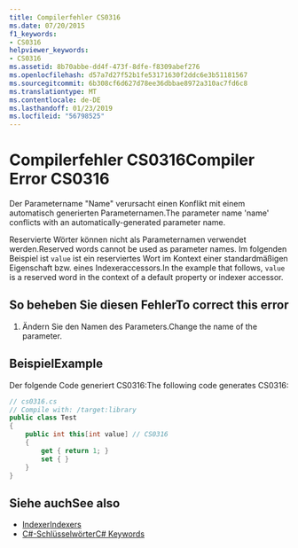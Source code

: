 ```yaml
---
title: Compilerfehler CS0316
ms.date: 07/20/2015
f1_keywords:
- CS0316
helpviewer_keywords:
- CS0316
ms.assetid: 8b70abbe-dd4f-473f-8dfe-f8309abef276
ms.openlocfilehash: d57a7d27f52b1fe53171630f2ddc6e3b51181567
ms.sourcegitcommit: 6b308cf6d627d78ee36dbbae8972a310ac7fd6c8
ms.translationtype: MT
ms.contentlocale: de-DE
ms.lasthandoff: 01/23/2019
ms.locfileid: "56798525"
---
```

# <a name="compiler-error-cs0316"></a><span data-ttu-id="087b7-102">Compilerfehler CS0316</span><span class="sxs-lookup"><span data-stu-id="087b7-102">Compiler Error CS0316</span></span>
<span data-ttu-id="087b7-103">Der Parametername "Name" verursacht einen Konflikt mit einem automatisch generierten Parameternamen.</span><span class="sxs-lookup"><span data-stu-id="087b7-103">The parameter name 'name' conflicts with an automatically-generated parameter name.</span></span>  
  
 <span data-ttu-id="087b7-104">Reservierte Wörter können nicht als Parameternamen verwendet werden.</span><span class="sxs-lookup"><span data-stu-id="087b7-104">Reserved words cannot be used as parameter names.</span></span> <span data-ttu-id="087b7-105">Im folgenden Beispiel ist `value` ist ein reserviertes Wort im Kontext einer standardmäßigen Eigenschaft bzw. eines Indexeraccessors.</span><span class="sxs-lookup"><span data-stu-id="087b7-105">In the example that follows, `value` is a reserved word in the context of a default property or indexer accessor.</span></span>  
  
## <a name="to-correct-this-error"></a><span data-ttu-id="087b7-106">So beheben Sie diesen Fehler</span><span class="sxs-lookup"><span data-stu-id="087b7-106">To correct this error</span></span>  
  
1.  <span data-ttu-id="087b7-107">Ändern Sie den Namen des Parameters.</span><span class="sxs-lookup"><span data-stu-id="087b7-107">Change the name of the parameter.</span></span>  
  
## <a name="example"></a><span data-ttu-id="087b7-108">Beispiel</span><span class="sxs-lookup"><span data-stu-id="087b7-108">Example</span></span>  
 <span data-ttu-id="087b7-109">Der folgende Code generiert CS0316:</span><span class="sxs-lookup"><span data-stu-id="087b7-109">The following code generates CS0316:</span></span>  
  
```csharp  
// cs0316.cs  
// Compile with: /target:library  
public class Test  
{  
    public int this[int value] // CS0316  
    {  
        get { return 1; }  
        set { }  
    }  
}  
```  
  
## <a name="see-also"></a><span data-ttu-id="087b7-110">Siehe auch</span><span class="sxs-lookup"><span data-stu-id="087b7-110">See also</span></span>

- [<span data-ttu-id="087b7-111">Indexer</span><span class="sxs-lookup"><span data-stu-id="087b7-111">Indexers</span></span>](../../csharp/programming-guide/indexers/index.md)
- [<span data-ttu-id="087b7-112">C#-Schlüsselwörter</span><span class="sxs-lookup"><span data-stu-id="087b7-112">C# Keywords</span></span>](../../csharp/language-reference/keywords/index.md)
